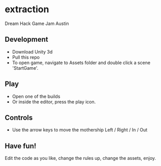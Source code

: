 # extraction
Dream Hack Game Jam Austin 

## Development

- Download Unity 3d
- Pull this repo
- To open game, navigate to Assets folder and double click a scene 'StartGame'.

## Play

- Open one of the builds
- Or inside the editor, press the play icon.

## Controls

- Use the arrow keys to move the mothership Left / Right / In / Out

## Have fun!

Edit the code as you like, change the rules up, change the assets, enjoy.
